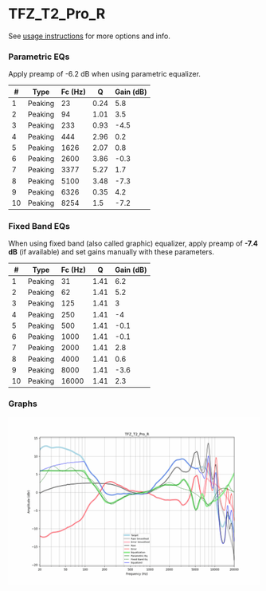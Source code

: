# TFZ_T2_Pro_R
See [usage instructions](https://github.com/jaakkopasanen/AutoEq#usage) for more options and info.

### Parametric EQs
Apply preamp of -6.2 dB when using parametric equalizer.

|   # | Type    |   Fc (Hz) |    Q |   Gain (dB) |
|-----|---------|-----------|------|-------------|
|   1 | Peaking |        23 | 0.24 |         5.8 |
|   2 | Peaking |        94 | 1.01 |         3.5 |
|   3 | Peaking |       233 | 0.93 |        -4.5 |
|   4 | Peaking |       444 | 2.96 |         0.2 |
|   5 | Peaking |      1626 | 2.07 |         0.8 |
|   6 | Peaking |      2600 | 3.86 |        -0.3 |
|   7 | Peaking |      3377 | 5.27 |         1.7 |
|   8 | Peaking |      5100 | 3.48 |        -7.3 |
|   9 | Peaking |      6326 | 0.35 |         4.2 |
|  10 | Peaking |      8254 | 1.5  |        -7.2 |

### Fixed Band EQs
When using fixed band (also called graphic) equalizer, apply preamp of **-7.4 dB** (if available) and set gains manually with these parameters.

|   # | Type    |   Fc (Hz) |    Q |   Gain (dB) |
|-----|---------|-----------|------|-------------|
|   1 | Peaking |        31 | 1.41 |         6.2 |
|   2 | Peaking |        62 | 1.41 |         5.2 |
|   3 | Peaking |       125 | 1.41 |         3   |
|   4 | Peaking |       250 | 1.41 |        -4   |
|   5 | Peaking |       500 | 1.41 |        -0.1 |
|   6 | Peaking |      1000 | 1.41 |        -0.1 |
|   7 | Peaking |      2000 | 1.41 |         2.8 |
|   8 | Peaking |      4000 | 1.41 |         0.6 |
|   9 | Peaking |      8000 | 1.41 |        -3.6 |
|  10 | Peaking |     16000 | 1.41 |         2.3 |

### Graphs
![](./TFZ_T2_Pro_R.png)
